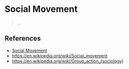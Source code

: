 # Social Movement

> ...

## References

- [Social Movement](https://en.wikipedia.org/wiki/Social_movement)
- https://en.wikipedia.org/wiki/Social_movement
- https://en.wikipedia.org/wiki/Group_action_(sociology)